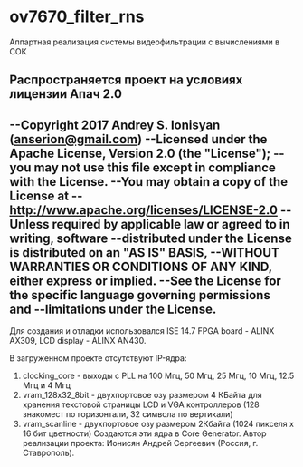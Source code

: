 # ov7670_filter_rns
Аппартная реализация системы видеофильтрации с вычислениями в СОК

Распространяется проект на условиях лицензии Апач 2.0
------------------------------------------------------------------
--Copyright 2017 Andrey S. Ionisyan (anserion@gmail.com)
--Licensed under the Apache License, Version 2.0 (the "License");
--you may not use this file except in compliance with the License.
--You may obtain a copy of the License at
--    http://www.apache.org/licenses/LICENSE-2.0
--Unless required by applicable law or agreed to in writing, software
--distributed under the License is distributed on an "AS IS" BASIS,
--WITHOUT WARRANTIES OR CONDITIONS OF ANY KIND, either express or implied.
--See the License for the specific language governing permissions and
--limitations under the License.
------------------------------------------------------------------

Для создания и отладки использовался ISE 14.7
FPGA board - ALINX AX309, LCD display - ALINX AN430.

В загруженном проекте отсутствуют IP-ядра:
1) clocking_core - выходы с PLL на 100 Мгц, 50 Мгц, 25 Мгц, 10 Мгц, 12.5 Мгц и 4 Мгц
2) vram_128x32_8bit - двухпортовое озу размером 4 КБайта для хранения текстовой страницы LCD и VGA контроллеров (128 знакомест по горизонтали, 32 символа по вертикали)
3) vram_scanline - двухпортовое озу размером 2Кбайта (1024 пикселя x 16 бит цветности)
Создаются эти ядра в Core Generator.
Автор реализации проекта: Ионисян Андрей Сергеевич (Россия, г. Ставрополь).
